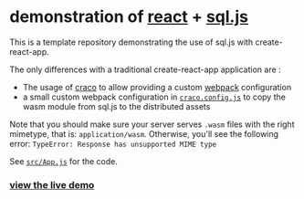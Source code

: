 # demonstration of [react](https://reactjs.org/) + [sql.js](https://github.com/sql-js/sql.js)

This is a template repository demonstrating the use of sql.js with create-react-app.

The only differences with a traditional create-react-app application are :
 - The usage of [craco](https://github.com/gsoft-inc/craco) to allow providing a custom [webpack](https://webpack.js.org/) configuration
 - a small custom webpack configuration in [`craco.config.js`](./craco.config.js) to copy the wasm module from sql.js to the distributed assets

 Note that you should make sure your server serves `.wasm` files with the right mimetype, that is: `application/wasm`. Otherwise, you'll see the following error: `TypeError: Response has unsupported MIME type`
 
 See [`src/App.js`](./src/App.js) for the code.
 
 ### [view the live demo](https://react-sqljs-demo.ophir.dev/)
